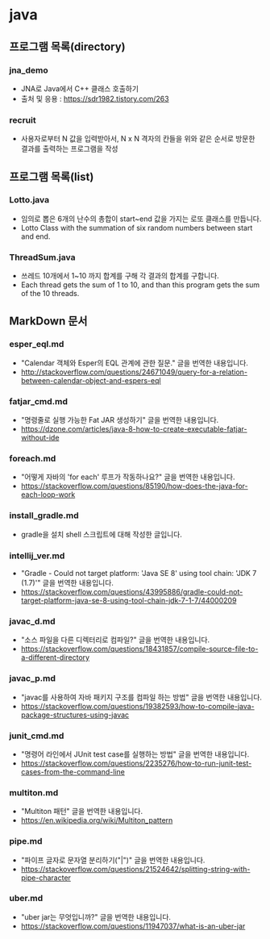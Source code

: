# java

## 프로그램 목록(directory)

### jna_demo

* JNA로 Java에서 C++ 클래스 호출하기
* 출처 및 응용 : https://sdr1982.tistory.com/263

### recruit

* 사용자로부터 N 값을 입력받아서, N x N 격자의 칸들을 위와 같은 순서로 방문한 결과를 출력하는 프로그램을 작성

## 프로그램 목록(list)

### Lotto.java

* 임의로 뽑은 6개의 난수의 총합이 start~end 값을 가지는 로또 클래스를 만듭니다.
* Lotto Class with the summation of six random numbers between start and end.

### ThreadSum.java

* 쓰레드 10개에서 1~10 까지 합계를 구해 각 결과의 합계를 구합니다.
* Each thread gets the sum of 1 to 10, and than this program gets the sum of the 10 threads.

## MarkDown 문서

### esper_eql.md

* "Calendar 객체와 Esper의 EQL 관계에 관한 질문." 글을 번역한 내용입니다.
* http://stackoverflow.com/questions/24671049/query-for-a-relation-between-calendar-object-and-espers-eql

### fatjar_cmd.md

* "명령줄로 실행 가능한 Fat JAR 생성하기" 글을 번역한 내용입니다.
* https://dzone.com/articles/java-8-how-to-create-executable-fatjar-without-ide

### foreach.md

* "어떻게 자바의 'for each' 루프가 작동하나요?" 글을 번역한 내용입니다.
* https://stackoverflow.com/questions/85190/how-does-the-java-for-each-loop-work

### install_gradle.md

* gradle을 설치 shell 스크립트에 대해 작성한 글입니다.

### intellij_ver.md

* "Gradle - Could not target platform: 'Java SE 8' using tool chain: 'JDK 7 (1.7)'" 글을 번역한 내용입니다.
* https://stackoverflow.com/questions/43995886/gradle-could-not-target-platform-java-se-8-using-tool-chain-jdk-7-1-7/44000209

### javac_d.md

* "소스 파일을 다른 디렉터리로 컴파일?" 글을 번역한 내용입니다.
* https://stackoverflow.com/questions/18431857/compile-source-file-to-a-different-directory

### javac_p.md

* "javac를 사용하여 자바 패키지 구조를 컴파일 하는 방법" 글을 번역한 내용입니다.
* https://stackoverflow.com/questions/19382593/how-to-compile-java-package-structures-using-javac

### junit_cmd.md

* "명령어 라인에서 JUnit test case를 실행하는 방법" 글을 번역한 내용입니다.
* https://stackoverflow.com/questions/2235276/how-to-run-junit-test-cases-from-the-command-line

### multiton.md

* "Multiton 패턴" 글을 번역한 내용입니다.
* https://en.wikipedia.org/wiki/Multiton_pattern

### pipe.md

* "파이프 글자로 문자열 분리하기("|")" 글을 번역한 내용입니다.
* https://stackoverflow.com/questions/21524642/splitting-string-with-pipe-character

### uber.md

* "uber jar는 무엇입니까?" 글을 번역한 내용입니다.
* https://stackoverflow.com/questions/11947037/what-is-an-uber-jar
